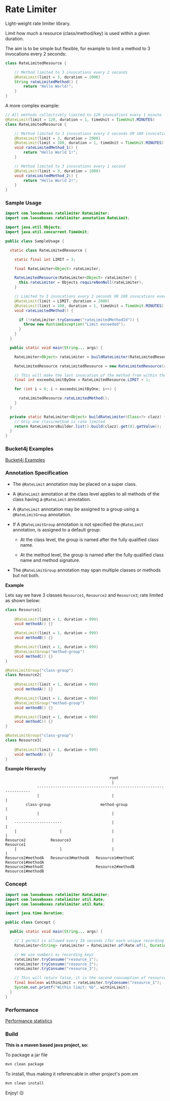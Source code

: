 # Rate Limiter

Light-weight rate limiter library.

Limit how much a resource (class/method/key) is used within a given duration.

The aim is to be simple but flexible, for example to limit a method to 3 invocations every 2 seconds:

```java
class RateLimitedResource {

    // Method limited to 3 invocations every 2 seconds
    @RateLimit(limit = 3, duration = 2000)
    String rateLimitedMethod() {
        return "Hello World!";
    }
}
```

A more complex example:

```java
// All methods collectively limited to 120 invocations every 1 minute
@RateLimit(limit = 120, duration = 1, timeUnit = TimeUnit.MINUTES)
class RateLimitedResource {

    // Method limited to 3 invocations every 2 seconds OR 100 invocations every 1 minute
    @RateLimit(limit = 3, duration = 2000)
    @RateLimit(limit = 100, duration = 1, timeUnit = TimeUnit.MINUTES)
    void rateLimitedMethod_1() {
        return "Hello World 1!";
    }

    // Method limited to 3 invocations every 1 second
    @RateLimit(limit = 3, duration = 1000)
    void rateLimitedMethod_2() {
        return "Hello World 2!";
    }
}
```

### Sample Usage

```java
import com.looseboxes.ratelimiter.RateLimiter;
import com.looseboxes.ratelimiter.annotation.RateLimit;

import java.util.Objects;
import java.util.concurrent.TimeUnit;

public class SampleUsage {

  static class RateLimitedResource {

    static final int LIMIT = 3;

    final RateLimiter<Object> rateLimiter;

    RateLimitedResource(RateLimiter<Object> rateLimiter) {
      this.rateLimiter = Objects.requireNonNull(rateLimiter);
    }

    // Limited to 3 invocations every 2 seconds OR 100 invocations every 1 minute
    @RateLimit(limit = LIMIT, duration = 2000) 
    @RateLimit(limit = 100, duration = 1, timeUnit = TimeUnit.MINUTES) 
    void rateLimitedMethod() {

      if (!rateLimiter.tryConsume("rateLimitedMethodId")) {
        throw new RuntimeException("Limit exceeded");
      }
    }
  }

  public static void main(String... args) {

    RateLimiter<Object> rateLimiter = buildRateLimiter(RateLimitedResource.class);

    RateLimitedResource rateLimitedResource = new RateLimitedResource(rateLimiter);

    // This will make the last invocation of the method from within the for loop fail
    final int exceedsLimitByOne = RateLimitedResource.LIMIT + 1;

    for (int i = 0; i < exceedsLimitByOne; i++) {

      rateLimitedResource.rateLimitedMethod();
    }
  }

  private static RateLimiter<Object> buildRateLimiter(Class<?> clazz) {
    // Only one class/method is rate limited
    return RateLimitersBuilder.list().build(clazz).get(0).getValue();
  }
}
```

### Bucket4j Examples

[Bucket4j Examples](BUCKET4J_EXAMPLES.md)

### Annotation Specification

- The `@RateLimit` annotation may be placed on a super class.

- A `@RateLimit` annotation at the class level applies to all methods of the class having a
  `@RateLimit` annotation.

- A `@RateLimit` annotation may be assigned to a group using a `@RateLimitGroup` annotation.

- If A `@RateLimitGroup` annotation is not specified the `@RateLimit` annotation, is
  assigned to a default group:

  * At the class level, the group is named after the fully qualified class name.

  * At the method level, the group is named after the fully qualified class name and method signature.

- The `@RateLimitGroup` annotation may span multiple classes or methods but not both.

**Example**

Lets say we have 3 classes `Resource1`, `Resource2` and `Resource3`; rate limited as shown below:

```java
class Resource1{
    
    @RateLimit(limit = 1, duration = 999)
    void methodA() {}

    @RateLimit(limit = 1, duration = 999)
    void methodB() {}

    @RateLimit(limit = 1, duration = 999)
    @RateLimitGroup("method-group")
    void methodC() {}
}
```

```java
@RateLimitGroup("class-group")
class Resource2{
    
    @RateLimit(limit = 1, duration = 999)
    void methodA() {}

    @RateLimit(limit = 1, duration = 999)
    @RateLimitGroup("method-group")
    void methodB() {}

    @RateLimit(limit = 1, duration = 999)
    void methodC() {}
}
```

```java
@RateLimitGroup("class-group")
class Resource3{
    
    @RateLimit(limit = 1, duration = 999)
    void methodA() {}
}
```

**Example Hierarchy**

```
                                              root
                                               |
              -------------------------------------------------------------------
              |                                |                                |    
         class-group                      method-group                          |       
              |                                |                                |                
    ---------------------                      |                                |
    |                   |                      |                                |
Resource2           Resource3                  |                            Resource1
    |                   |                      |                                | 
Resource2#methodA   Resource3#methodA   Resource1#methodC                   Resource1#methodA
Resource2#methodC                       Resource2#methodB                   Resource1#methodB

```

### Concept

```java
import com.looseboxes.ratelimiter.RateLimiter;
import com.looseboxes.ratelimiter.util.Rate;
import com.looseboxes.ratelimiter.util.Rate;

import java.time.Duration;

public class Concept {

  public static void main(String... args) {

    // 1 permit is allowed every 10 seconds (for each unique recording key)
    RateLimiter<String> rateLimiter = RateLimiter.of(Rate.of(1, Duration.ofSeconds(10)));

    // We use numbers as recording keys
    rateLimiter.tryConsume("resource_1");
    rateLimiter.tryConsume("resource_2");
    rateLimiter.tryConsume("resource_3");

    // This will return false, it is the second consumption of resource_1
    final boolean withinLimit = rateLimiter.tryConsume("resource_1");
    System.out.printf("Within limit: %b", withinLimit);
  }
}
```

### Performance

[Performance statistics](PERFORMANCE.md)

### Build

__This is a maven based java project, so:__

To package a jar file

```sh
mvn clean package
```

To install, thus making it referencable in other project's pom.xm

```sh
mvn clean install
```

Enjoy! :wink:
